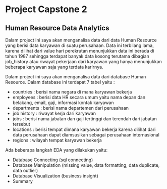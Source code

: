 # Project Capstone 2
## Human Resource Data Analytics

Dalam project ini saya akan menganalisa data dari data Human Resource
yang berisi data karyawan di suatu perusahaan.
Data ini terbilang lama, karena dilihat dari value hari perekrutan menunjukkan
data ini berada di tahun 1987 sehingga terdapat banyak data kosong terutama
dibagian job_history atau riwayat pekerjaan dari karyawan yang hanya menunjukkan
beberapa karyawan saja yang terdata karirnya.

Dalam project ini saya akan menganalisa data dari database Human Resource. 
Dalam database ini terdapat 7 tabel yaitu :
- countries   : berisi nama negara di mana karyawan bekerja
- employees   : berisi data HR secara umum yaitu nama depan dan belakang, email, gaji, informasi kontak karyawan
- departments : berisi nama departemen dari perusahaan
- job history : riwayat kerja dari karyawan
- jobs        : berisi nama jabatan dan gaji tertinggi dan terendah dari jabatan tersebut
- locations   : berisi tempat dimana karyawan bekerja karena dilihat dari data perusahaan dapat diamsusikan sebagai perusahaan internasional
- regions     : wilayah tempat karyawan bekerja

Ada beberapa langkah EDA yang dilakukan yaitu:
- Database Connecting (sql connecting)
- Database Manipulation (missing value, data formatting, data duplicate, data outlier)
- Database Visualization (business insight)
- Summary
